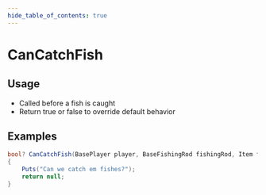 ```yaml
---
hide_table_of_contents: true
---
```


# CanCatchFish

## Usage

* Called before a fish is caught
* Return true or false to override default behavior

## Examples

```csharp title=""
bool? CanCatchFish(BasePlayer player, BaseFishingRod fishingRod, Item fish)
{
    Puts("Can we catch em fishes?");
    return null;
}
```
